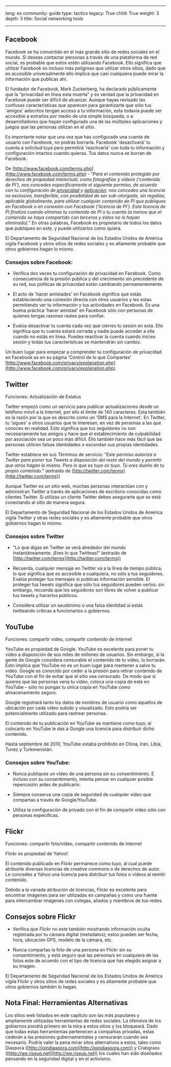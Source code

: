

---

lang: es
community: guide
type: tactics
legacy: True
child: True
weight: 3
depth: 3
title: Social networking tools

---

## Facebook ##

Facebook se ha convertido en el más grande sitio de redes sociales en el mundo. Si deseas contactar personas a través de una plataforma de red social, es probable que estos estén utilizando Facebook. Ello significa que utilizar Facebook es incluso más peligroso que utilizar otros sitios, dado que es accesible universalmente ello implica que casi cualquiera puede mirar la información que publicas ahí. 

El fundador de Facebook, Mark Zuckerberg, ha declarado públicamente que la “privacidad en línea esta muerta” y es verdad que la privacidad en Facebook puede ser difícil de alcanzar. Aunque hayas revisado las confusas características que aparecen para garantizarte que sólo tus 'amigos' adscritos tengan acceso a tu información, esta todavía puede ser accesible a extraños por medio de una simple búsqueda, o a desarrolladores que hayan configurado una de las múltiples aplicaciones y juegos que las personas utilizan en el sitio.

Es importante notar que una vez que has configurado una cuenta de usuario con Facebook, no podrás borrarla. Facebook 'desactivará' tu cuenta a solicitud tuya pero permitirá 'reactivarla' con toda tu información y configuración intactos cuando quieras. Tus datos nunca se borran de Facebook.

De [http://www.facebook.com/terms.php](http://www.facebook.com/terms.php) - “*Para el contenido protegido por derechos de propiedad intelectual, como fotografías y vídeos ('contenido de PI'), nos concedes específicamente el siguiente permiso, de acuerdo con tu configuración de [privacidad](http://www.facebook.com/privacy/) y [aplicación](http://www.facebook.com/editapps.php): nos concedes una licencia no exclusiva, transferible, con posibilidad de ser sub-otorgada, sin regalías, aplicable globalmente, para utilizar cualquier contenido de PI que publiques en Facebook o en conexión con Facebook ('licencia de PI'). Esta licencia de PI finaliza cuando eliminas tu contenido de PI o tu cuenta (a menos que el contenido se haya compartido con terceros y éstos no lo hayan eliminado)*.” En otras palabras, Facebook es propietario de todos los datos que publiques en este, y puede utilizarlos como quiera.

El Departamento de Seguridad Nacional de los Estados Unidos de América vigila Facebook y otros sitios de redes sociales y es altamente probable que otros gobiernos hagan lo mismo.

### Consejos sobre Facebook: ###

- Verifica dos veces tu configuración de privacidad en Facebook. Como consecuencia de la presión pública y del crecimiento sin precedente de su red, sus políticas de privacidad están cambiando permanentemente.

- El acto de 'hacer amistades' en Facebook significa que estás estableciendo una conexión directa con otros usuarios y les estas permitiendo ver tu información y tus actividades en Facebook. Es una buena práctica 'hacer amistad' en Facebook sólo con personas de quienes tengas razones reales para confiar.

- Evalúa desactivar tu cuenta cada vez que cierres tu sesión en esta. Ello significa que tu cuenta estará cerrada y nadie puede acceder a ella cuando no estás en línea. Puedes reactivar la cuenta cuando inicies sesión y todas tus características se mantendrán sin cambio.

Un buen lugar para empezar a comprender tu configuración de privacidad en Facebook es en su página 'Control de lo que Compartes' [http://www.facebook.com/privacy/explanation.php](http://www.facebook.com/privacy/explanation.php)


## Twitter ##

Funciones: Actualización de Estatus

Twitter empezó como un servicio para publicar actualizaciones desde un teléfono móvil a la Internet, por ello el límite de 140 caracteres. Esta también es la razón por la que es descrito como un 'SMS para la Internet'. En Twitter, tu 'sigues' a otros usuarios que te interesan, en vez de personas a las que conoces en realidad. Esto significa que tus seguidores no son necesariamente tus amigos y hace que el establecimiento de culpabilidad por asociación sea un poco más difícil. Ello también hace más fácil que las personas utilicen falsas identidades o escondan sus propias identidades.

Twitter establece en sus Términos de servicio: “*Este permiso autoriza a Twitter para poner tus Tweets a disposición del resto del mundo y permitir que otros hagan lo mismo. Pero lo que es tuyo es tuyo. Tú eres dueño de tu propio contenido*.” (extraído de [http://twitter.com/terms](http://twitter.com/terms))

Aunque Twitter es un sitio web, muchas personas interactúan con y administran Twitter a través de aplicaciones de escritorio conocidas como clientes Twitter. Si utilizas un cliente Twitter debes asegurarte que se está conectando al sitio de manera segura. 

El Departamento de Seguridad Nacional de los Estados Unidos de América vigila Twitter y otras redes sociales y es altamente probable que otros gobiernos hagan lo mismo.

### Consejos sobre Twitter ###

- “Lo que digas en Twitter se verá alrededor del mundo instantáneamente. ¡Eres lo que Twitteas!” (extraido de [http://twitter.com/terms](http://twitter.com/terms))

- Recuerda, cualquier mensaje en Twitter va a la línea de tiempo pública, lo que significa que es accesible a cualquiera, no sólo a tus seguidores. Evalúa proteger tus mensajes si publicas información sensible. El proteger tus tweets significa que sólo tus seguidores pueden verlos: sin embargo, recuerda que los seguidores son libres de volver a publicar tus tweets y hacerlos públicos. 

- Considera utilizar un seudónimo o una falsa identidad si estás twitteando críticas a funcionarios o gobiernos.

## YouTube ##

Funciones: compartir video, compartir contenido de Internet

YouTube es propiedad de Google. YouTube es excelente para poner tu video a disposición de sus miles de millones de usuarios. Sin embargo, si la gente de Google considera censurable el contenido de tu video, lo borrarán. Esto implica que YouTube no es un buen lugar para mantener a salvo tu video. Google es conocido por ceder a la presión para retirar contenido de YouTube con el fin de evitar que el sitio sea censurado. De modo que si quieres que las personas vena tu video, coloca una copia de este en YouTube – sólo no pongas tu única copia en YouTube como almacenamiento seguro.

Google registrará tanto los datos de nombres de usuario como aquellos de ubicación por cada vídeo subido y visualizado. Esto podría ser potencialmente utilizado para rastrear personas.

El contenido de tu publicación en YouTube se mantiene como tuyo; al colocarlo en YouTube le das a Google una licencia para distribuir dicho contenido.

Hasta septiembre de 2010, YouTube estaba prohibido en China, Irán, Libia, Tunez y Turkmenistán.

### Consejos sobre YouTube: ###

- Nunca publiques un vídeo de una persona sin su consentimiento. E incluso con su consentimiento, intenta pensar en cualquier posible repercusión antes de publicarlo.

- Siempre conserva una copia de seguridad de cualquier vídeo que compartas a través de Google/YouTube.

- Utiliza la configuración de privado con el fin de compartir vídeo sólo con personas específicas.

## Flickr ##

Funciones: compartir foto/vídeo, compartir contenido de Internet

Flickr es propiedad de Yahoo! 

El contenido publicado en Flickr permanece como tuyo, al cual puede atribuirle diversas licencias de creative commons o de derechos de autor. Le concedes a Yahoo una licencia para distribuir tus fotos o vídeos al remitir contenido.

Debido a la variada atribución de licencias, Flickr es excelente para encontrar imágenes para ser utilizadas en campañas y como una fuente para intercambiar imágenes con colegas, aliados y miembros de tus redes.

## Consejos sobre Flickr ##

- Verifica que Flickr no este también mostrando información oculta registrada por tu cámara digital (metadatos); estos pueden ser fecha, hora, ubicación GPS, modelo de la cámara, etc. 

- Nunca compartas la foto de una persona en Flickr sin su consentimiento, y está seguro que las persona/s en cualquiera de las fotos este de acuerdo con el tipo de licencia que has elegido asignar a su imagen. 

El Departamento de Seguridad Nacional de los Estados Unidos de América vigila Flickr y otros sitios de redes sociales y es altamente probable que otros gobiernos también lo hagan.

## Nota Final: Herramientas Alternativas ##

Los sitios web listados en este capítulo son las más populares y ampliamente utilizadas herramientas de redes sociales. La ofensiva de los gobiernos pondrá primero en la mira a estos sitios y los bloqueará. Dado que todas estas herramientas pertenecen a compañías privadas, estas cederán a las presiones gubernamentales y censurarán cuando sea necesario.  Podría valer la pena mirar sitos alternativos a estos, tales como Diaspora ([http://joindiaspora.com](http://joindiaspora.com)) y Crabgrass ([http://we.riseup.net](http://we.riseup.net)) los cuales han sido diseñados pensando en la seguridad digital y en el activismo.



